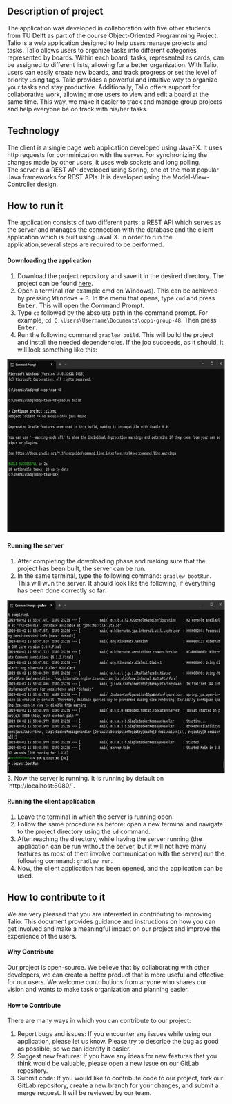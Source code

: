 ## Description of project
The application was developed in collaboration with five other students from TU Delft as part of the course Object-Oriented Programming Project.
<br>
Talio is a web application designed to help users manage projects and tasks. Talio allows users to organize
tasks into different categories represented by boards. Within each board, tasks, represented as cards, can be assigned to different lists, allowing for a better
organization. With Talio, users can easily create new boards, and track progress or set the level of priority using tags.
Talio provides a powerful and intuitive way to organize your tasks and stay productive.
Additionally, Talio offers support for collaborative work, allowing more users to view and edit a board at the same time. This way, we make it easier
to track and manage group projects and help everyone be on track with his/her tasks.

## Technology
The client is a single page web application developed using JavaFX. It uses http requests for comminication with the server. For synchronizing the changes made by other users, it uses web sockets and long polling.
<br>
The server is a REST API developed using Spring, one of the most popular Java frameworks for REST APIs. It is developed using the Model-View-Controller design.

## How to run it

The application consists of two different parts: a REST API which serves as the server and manages the connection with the database and
the client application which is built using JavaFX. In order to run the application,several steps are required to be performed.

#### Downloading the application
1. Download the project repository and save it in the desired directory. The project can be found [here](https://gitlab.ewi.tudelft.nl/cse1105/2022-2023/teams/oopp-team-48.git).
2. Open a terminal (for example cmd on Windows). This can be achieved by pressing <kbd>Windows</kbd> + <kbd>R</kbd>. In the menu that opens, type
`cmd` and press <kbd>Enter</kbd>. This will open the Command Prompt.
3. Type `cd` followed by the absolute path in the command prompt. For example, `cd C:\Users\Username\Documents\oopp-group-48`. Then press <kbd>Enter</kbd>.
4. Run the following command `gradlew build`. This will build the project and install the needed dependencies. If the job succeeds, as it should, it will look something like this:
<img src="./resources/build.jpg" height="400">

#### Running the server
1. After completing the downloading phase and making sure that the project has been built, the server can be run.
2. In the same terminal, type the following command: `gradlew bootRun`. This will wun the server. It should look like the following, if everything has
been done correctly so far:
<img src="./resources/BootRun.jpg" height="400">
3. Now the server is running. It is running by default on `http://localhost:8080/`.

#### Running the client application
1. Leave the terminal in which the server is running open.
2. Follow the same procedure as before: open a new terminal and navigate to the project directory using the `cd` command.
3. After reaching the directory, while having the server running (the application can be run without the server, but it will not have many features as most of them involve
communication with the server) run the following command: `gradlew run`.
4. Now, the client application has been opened, and the application can be used.

## How to contribute to it
We are very pleased that you are interested in contributing to improving Talio. 
This document provides guidance and instructions on how you can get involved and make a meaningful impact on our project and improve the experience of the users.

#### Why Contribute
Our project is open-source. We believe that by collaborating with other developers, we can create a better product that is more useful and effective for our users.
We welcome contributions from anyone who shares our vision and wants to make task organization and planning easier.

#### How to Contribute
There are many ways in which you can contribute to our project:

1. Report bugs and issues: If you encounter any issues while using our application, please let us know. Please try to describe the
bug as good as possible, so we can identify it easier.
2. Suggest new features: If you have any ideas for new features that you think would be valuable, please open a new issue on our GitLab repository.
3. Submit code: If you would like to contribute code to our project, fork our GitLab repository, create a new branch for your changes, and submit a merge request. It will be
 reviewed by our team.